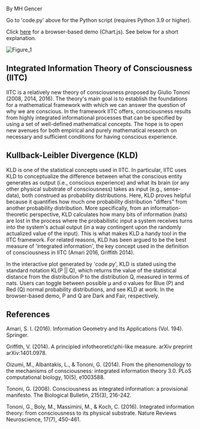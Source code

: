 By MH Gencer

Go to 'code.py' above for the Python script (requires Python 3.9 or higher).


Click [here](https://iitc-kldivergence.github.io/mathlet/) for a browser-based demo (Chart.js). See below for a short explanation. 


![Figure_1](https://user-images.githubusercontent.com/97817068/205480104-cc36b21f-eeb7-42e5-87db-816342ee811b.png)


## Integrated Information Theory of Consciousness (IITC)
IITC is a relatively new theory of consciousness proposed by Giulio Tononi (2008, 2014, 2016). The theory's main goal is to establish the foundations for a mathematical framework with which we can answer the question of why we are conscious. In the framework IITC offers, consciousness results from highly integrated informational processes that can be specified by using a set of well-defined mathematical concepts. The hope is to open new avenues for both empirical and purely mathematical research on necessary and sufficient conditions for having conscious experience.


## Kullback-Leibler Divergence (KLD)
KLD is one of the statistical concepts used in IITC. In particular, IITC uses KLD to conceptualize the difference between what the conscious entity generates as output (i.e., conscious experience) and what its brain (or any other physical substrate of consciousness) takes as input (e.g., sense-data), both construed as probability distributions. Here, KLD proves helpful because it quantifies how much one probability distribution "differs" from another probability distribution. More specifically, from an information-theoretic perspective, KLD calculates how many bits of information (nats) are lost in the process where the probabilistic input a system receives turns into the system's actual output (in a way contingent upon the randomly actualized value of the input). This is what makes KLD a handy tool in the IITC framework. For related reasons, KLD has been argued to be the best measure of 'integrated information', the key concept used in the definition of consciousness in IITC (Amari 2016, Griffith 2014).


In the interactive plot generated by 'code.py', KLD is stated using the standard notation KL(P || Q), which returns the value of the statistical distance from the distribution P to the distribution Q, measured in terms of nats. Users can toggle between possible μ and σ values for Blue (P) and Red (Q) normal probability distributions, and see KLD at work. In the browser-based demo, P and Q are Dark and Fair, respectively.


## References
Amari, S. I. (2016). Information Geometry and Its Applications (Vol. 194). Springer.


Griffith, V. (2014). A principled infotheoretic\phi-like measure. arXiv preprint arXiv:1401.0978.


Oizumi, M., Albantakis, L., & Tononi, G. (2014). From the phenomenology to the mechanisms of consciousness: integrated information theory 3.0. PLoS computational biology, 10(5), e1003588.


Tononi, G. (2008). Consciousness as integrated information: a provisional manifesto. The Biological Bulletin, 215(3), 216-242.


Tononi, G., Boly, M., Massimini, M., & Koch, C. (2016). Integrated information theory: from consciousness to its physical substrate. Nature Reviews Neuroscience, 17(7), 450-461.

